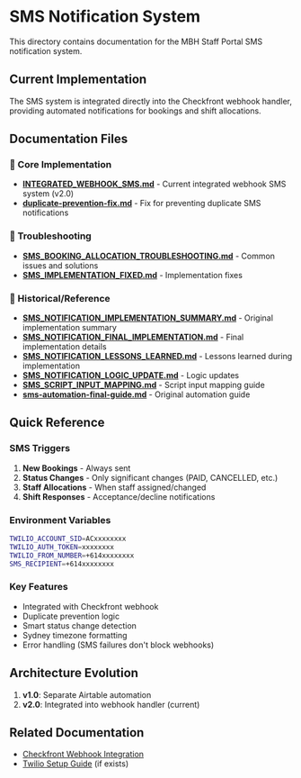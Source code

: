 # SMS Notification System

This directory contains documentation for the MBH Staff Portal SMS notification system.

## Current Implementation

The SMS system is integrated directly into the Checkfront webhook handler, providing automated notifications for bookings and shift allocations.

## Documentation Files

### 📱 Core Implementation
- **[INTEGRATED_WEBHOOK_SMS.md](INTEGRATED_WEBHOOK_SMS.md)** - Current integrated webhook SMS system (v2.0)
- **[duplicate-prevention-fix.md](duplicate-prevention-fix.md)** - Fix for preventing duplicate SMS notifications

### 🔧 Troubleshooting
- **[SMS_BOOKING_ALLOCATION_TROUBLESHOOTING.md](SMS_BOOKING_ALLOCATION_TROUBLESHOOTING.md)** - Common issues and solutions
- **[SMS_IMPLEMENTATION_FIXED.md](SMS_IMPLEMENTATION_FIXED.md)** - Implementation fixes

### 📝 Historical/Reference
- **[SMS_NOTIFICATION_IMPLEMENTATION_SUMMARY.md](SMS_NOTIFICATION_IMPLEMENTATION_SUMMARY.md)** - Original implementation summary
- **[SMS_NOTIFICATION_FINAL_IMPLEMENTATION.md](SMS_NOTIFICATION_FINAL_IMPLEMENTATION.md)** - Final implementation details
- **[SMS_NOTIFICATION_LESSONS_LEARNED.md](SMS_NOTIFICATION_LESSONS_LEARNED.md)** - Lessons learned during implementation
- **[SMS_NOTIFICATION_LOGIC_UPDATE.md](SMS_NOTIFICATION_LOGIC_UPDATE.md)** - Logic updates
- **[SMS_SCRIPT_INPUT_MAPPING.md](SMS_SCRIPT_INPUT_MAPPING.md)** - Script input mapping guide
- **[sms-automation-final-guide.md](sms-automation-final-guide.md)** - Original automation guide

## Quick Reference

### SMS Triggers
1. **New Bookings** - Always sent
2. **Status Changes** - Only significant changes (PAID, CANCELLED, etc.)
3. **Staff Allocations** - When staff assigned/changed
4. **Shift Responses** - Acceptance/decline notifications

### Environment Variables
```bash
TWILIO_ACCOUNT_SID=ACxxxxxxxx
TWILIO_AUTH_TOKEN=xxxxxxxx
TWILIO_FROM_NUMBER=+614xxxxxxxx
SMS_RECIPIENT=+614xxxxxxxx
```

### Key Features
- Integrated with Checkfront webhook
- Duplicate prevention logic
- Smart status change detection
- Sydney timezone formatting
- Error handling (SMS failures don't block webhooks)

## Architecture Evolution

1. **v1.0**: Separate Airtable automation
2. **v2.0**: Integrated into webhook handler (current)

## Related Documentation
- [Checkfront Webhook Integration](../../../03-integrations/checkfront/WEBHOOK_INTEGRATION.md)
- [Twilio Setup Guide](../../../03-integrations/twilio/) (if exists)
